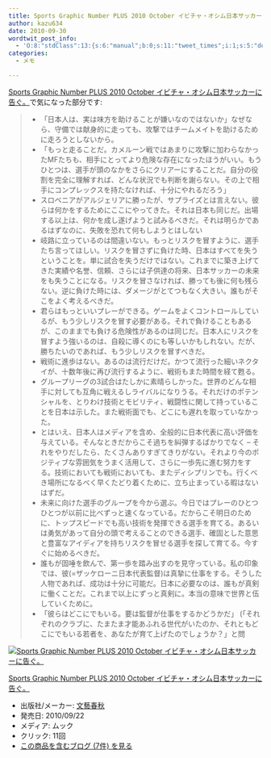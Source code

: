 ```yaml
---
title: Sports Graphic Number PLUS 2010 October イビチャ・オシム日本サッカーに告ぐ。で気になった部分
author: kazu634
date: 2010-09-30
wordtwit_post_info:
  - 'O:8:"stdClass":13:{s:6:"manual";b:0;s:11:"tweet_times";i:1;s:5:"delay";i:0;s:7:"enabled";i:1;s:10:"separation";s:2:"60";s:7:"version";s:3:"3.7";s:14:"tweet_template";b:0;s:6:"status";i:2;s:6:"result";a:0:{}s:13:"tweet_counter";i:2;s:13:"tweet_log_ids";a:1:{i:0;i:5353;}s:9:"hash_tags";a:0:{}s:8:"accounts";a:1:{i:0;s:7:"kazu634";}}'
categories:
  - メモ

---
```

<div class="section">
<p>
<a href="http://d.hatena.ne.jp/asin/4160081649" onclick="__gaTracker('send', 'event', 'outbound-article', 'http://d.hatena.ne.jp/asin/4160081649', 'Sports Graphic Number PLUS 2010 October イビチャ・オシム日本サッカーに告ぐ。');">Sports Graphic Number PLUS 2010 October イビチャ・オシム日本サッカーに告ぐ。</a>で気になった部分です:
</p>
  
<blockquote>
<ul>
<li>
        「日本人は、実は味方を助けることが嫌いなのではないか」なぜなら、守備では献身的に走っても、攻撃ではチームメイトを助けるために走ろうとしないから。
</li>
<li>
        「もっと走ることだ。カメルーン戦ではあまりに攻撃に加わらなかったMFたちも、相手にとってより危険な存在になったほうがいい。もうひとつは、選手が頭のなかをさらにクリアーにすることだ。自分の役割を完全に理解すれば、どんな状況でも判断を謝らない。その上で相手にコンプレックスを持たなければ、十分にやれるだろう」
</li>
<li>
        スロベニアがアルジェリアに勝ったが、サプライズとは言えない。彼らは何かをするためにここにやってきた。それは日本も同じだ。出場する以上は、何かを成し遂げようと試みるべきだ。それは明らかであるはずなのに、失敗を恐れて何もしようとはしない
</li>
<li>
        岐路に立っているのは間違いない。もっとリスクを冒すように、選手たち言ってほしい。リスクを冒さずに負けた時、日本はすべてを失うということを。単に試合を失うだけではない。これまでに築き上げてきた実績や名誉、信頼、さらには子供達の将来、日本サッカーの未来をも失うことになる。リスクを冒さなければ、勝っても後に何も残らない。逆に負けた時には、ダメージがとてつもなく大きい。誰もがそこをよく考えるべきだ。
</li>
<li>
        君らはもっといいプレーができる。ゲームをよくコントロールしているが、もう少しリスクを冒す必要がある。それで負けることもあるが、このままでも負ける危険性があるのは同じだ。日本人にリスクを冒すよう強いるのは、自殺に導くのにも等しいかもしれない。だが、勝ちたいのであれば、もう少しリスクを冒すべきだ。
</li>
<li>
        戦術に進歩はない。あるのは流行だけだ。かつて流行った細いネクタイが、十数年後に再び流行するように、戦術もまた時間を経て甦る。
</li>
<li>
        グループリーグの3試合はたしかに素晴らしかった。世界のどんな相手に対しても互角に戦えるしライバルになりうる。それだけのポテンシャルを、とりわけ技術とモビリティ、戦闘性に関して持っていることを日本は示した。また戦術面でも、どこにも遅れを取っていなかった。
</li>
<li>
        とはいえ、日本人はメディアを含め、全般的に日本代表に高い評価を与えている。そんなときだからこそ過ちを糾弾するばかりでなく &#8211; それをやりだしたら、たくさんありすぎてきりがない。それより今のポジティブな雰囲気をうまく活用して、さらに一歩先に進む努力をする。技術においても戦術においても、またディシプリンでも。行くべき場所になるべく早くたどり着くために、立ち止まっている暇はないはずだ。
</li>
<li>
        未来に向けた選手のグループを今から選ぶ。今日ではプレーのひとつひとつが以前に比べずっと速くなっている。だからこそ明日のために、トップスピードでも高い技術を発揮できる選手を育てる。あるいは勇気があって自分の頭で考えることのできる選手、確固とした意思と豊富なアイディアを持ちリスクを冒せる選手を探して育てる。今すぐに始めるべきだ。
</li>
<li>
        誰もが固唾を飲んで、第一歩を踏み出すのを見守っている。私の印象では、彼(=ザッケローニ日本代表監督)は真摯に仕事をする。そうした人物であれば、成功は十分に可能だ。日本に必要なのは、誰もが真剣に働くことだ。これまで以上にずっと真剣に。本当の意味で世界と伍していくために。
</li>
<li>
        「彼らはどこにでもいる。要は監督が仕事をするかどうかだ」 (「それぞれのクラブに、たまたま才能あふれる世代がいたのか、それともどこにでもいる若者を、あなたが育て上げたのでしょうか？」と問
</li>
</ul>
</blockquote>
  
<div class="hatena-asin-detail">
<a href="http://www.amazon.co.jp/dp/4160081649/?tag=hatena_st1-22&ascsubtag=d-7ibv" onclick="__gaTracker('send', 'event', 'outbound-article', 'http://www.amazon.co.jp/dp/4160081649/?tag=hatena_st1-22&ascsubtag=d-7ibv', '');"><img src="https://images-na.ssl-images-amazon.com/images/I/51V6mL7n2NL._SL160_.jpg" class="hatena-asin-detail-image" alt="Sports Graphic Number PLUS 2010 October イビチャ・オシム日本サッカーに告ぐ。" title="Sports Graphic Number PLUS 2010 October イビチャ・オシム日本サッカーに告ぐ。" /></a></p> 
    
<div class="hatena-asin-detail-info">
<p class="hatena-asin-detail-title">
<a href="http://www.amazon.co.jp/dp/4160081649/?tag=hatena_st1-22&ascsubtag=d-7ibv" onclick="__gaTracker('send', 'event', 'outbound-article', 'http://www.amazon.co.jp/dp/4160081649/?tag=hatena_st1-22&ascsubtag=d-7ibv', 'Sports Graphic Number PLUS 2010 October イビチャ・オシム日本サッカーに告ぐ。');">Sports Graphic Number PLUS 2010 October イビチャ・オシム日本サッカーに告ぐ。</a>
</p>
      
<ul>
<li>
<span class="hatena-asin-detail-label">出版社/メーカー:</span> <a href="http://d.hatena.ne.jp/keyword/%CA%B8%E9%BA%BD%D5%BD%A9" onclick="__gaTracker('send', 'event', 'outbound-article', 'http://d.hatena.ne.jp/keyword/%CA%B8%E9%BA%BD%D5%BD%A9', '文藝春秋');" class="keyword">文藝春秋</a>
</li>
<li>
<span class="hatena-asin-detail-label">発売日:</span> 2010/09/22
</li>
<li>
<span class="hatena-asin-detail-label">メディア:</span> ムック
</li>
<li>
<span class="hatena-asin-detail-label">クリック</span>: 11回
</li>
<li>
<a href="http://d.hatena.ne.jp/asin/4160081649" onclick="__gaTracker('send', 'event', 'outbound-article', 'http://d.hatena.ne.jp/asin/4160081649', 'この商品を含むブログ (7件) を見る');" target="_blank">この商品を含むブログ (7件) を見る</a>
</li>
</ul>
</div>
    
<div class="hatena-asin-detail-foot">
</div>
</div>
</div>
